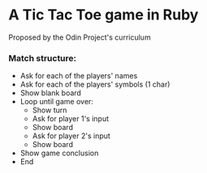 # A Tic Tac Toe game in Ruby

Proposed by the Odin Project's curriculum

### Match structure:
- Ask for each of the players' names
- Ask for each of the players' symbols (1 char)
- Show blank board
- Loop until game over:
  - Show turn
  - Ask for player 1's input
  - Show board
  - Ask for player 2's input
  - Show board
- Show game conclusion
- End
